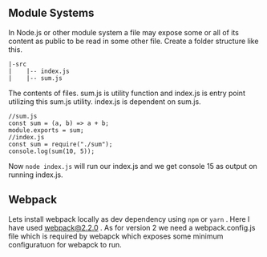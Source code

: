 ## Module Systems
In Node.js or other module system a file may expose some or all of its content as public to be read in some other file. Create a folder structure like this.

    |-src
	|    |-- index.js
	|    |-- sum.js

The contents of files. sum.js is utility function and index.js is entry point utilizing this sum.js utility. index.js is dependent on sum.js.

    //sum.js 
    const sum = (a, b) => a + b;
    module.exports = sum;
    //index.js
    const sum = require("./sum");
    console.log(sum(10, 5));
Now `node index.js` will run our index.js and we get console 15 as output on running index.js. 
## Webpack
Lets install webpack locally as dev dependency using `npm` or `yarn` . Here I have used webpack@2.2.0 . As for version 2 we need a webpack.config.js file which is required by webapck which exposes some minimum configuratuon for webapck to run.
<!--stackedit_data:
eyJoaXN0b3J5IjpbMzgwOTUxMjUyLDU2NTc2ODc2NywtNDAxOD
A3ODIwLC0yMDg4NzQ2NjEyXX0=
-->